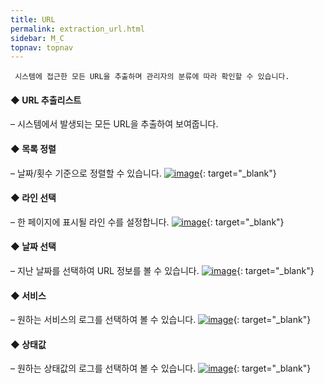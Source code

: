 ```yaml
---
title: URL
permalink: extraction_url.html
sidebar: M_C
topnav: topnav
---
```


     시스템에 접근한 모든 URL을 추출하며 관리자의 분류에 따라 확인할 수 있습니다.

#### ◆ URL 추출리스트
– 시스템에서 발생되는 모든 URL을 추출하여 보여줍니다.

#### ◆ 목록 정렬
– 날짜/횟수 기준으로 정렬할 수 있습니다.
[![image](/docs/images/Manual/common/extraction/url/1.png)](/docs/images/Manual/common/extraction/url/1.png){: target="_blank"} 

#### ◆ 라인 선택
– 한 페이지에 표시될 라인 수를 설정합니다.
[![image](/docs/images/Manual/common/extraction/url/1.png)](/docs/images/Manual/common/extraction/url/2.png){: target="_blank"} 

#### ◆ 날짜 선택
– 지난 날짜를 선택하여 URL 정보를 볼 수 있습니다.
[![image](/docs/images/Manual/common/extraction/url/3.png)](/docs/images/Manual/common/extraction/url/3.png){: target="_blank"} 

#### ◆ 서비스
– 원하는 서비스의 로그를 선택하여 볼 수 있습니다.
[![image](/docs/images/Manual/common/extraction/url/4.png)](/docs/images/Manual/common/extraction/url/4.png){: target="_blank"} 

#### ◆ 상태값
– 원하는 상태값의 로그를 선택하여 볼 수 있습니다.
[![image](/docs/images/Manual/common/extraction/url/5.png)](/docs/images/Manual/common/extraction/url/5.png){: target="_blank"} 
